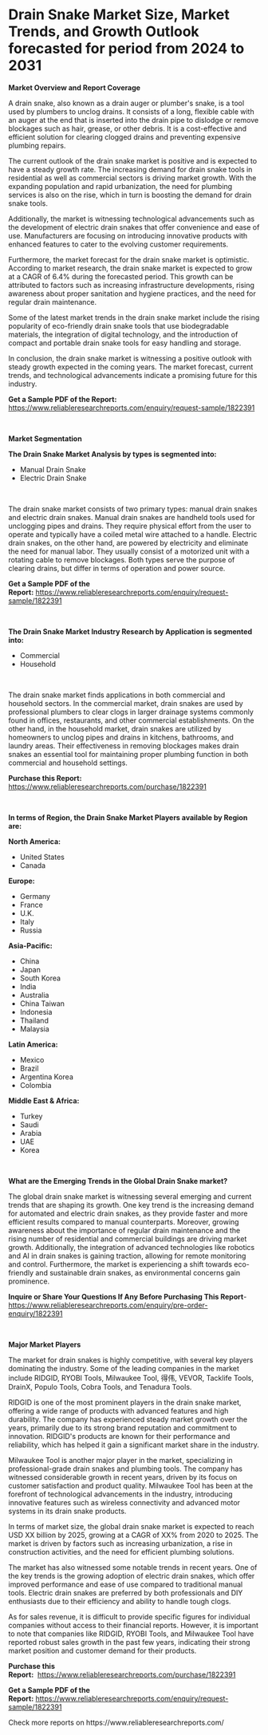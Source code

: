 <p><h1>Drain Snake Market Size, Market Trends, and Growth Outlook forecasted for period from 2024 to 2031</h1></p><p><strong>Market Overview and Report Coverage</strong></p>
<p><p>A drain snake, also known as a drain auger or plumber's snake, is a tool used by plumbers to unclog drains. It consists of a long, flexible cable with an auger at the end that is inserted into the drain pipe to dislodge or remove blockages such as hair, grease, or other debris. It is a cost-effective and efficient solution for clearing clogged drains and preventing expensive plumbing repairs.</p><p>The current outlook of the drain snake market is positive and is expected to have a steady growth rate. The increasing demand for drain snake tools in residential as well as commercial sectors is driving market growth. With the expanding population and rapid urbanization, the need for plumbing services is also on the rise, which in turn is boosting the demand for drain snake tools.</p><p>Additionally, the market is witnessing technological advancements such as the development of electric drain snakes that offer convenience and ease of use. Manufacturers are focusing on introducing innovative products with enhanced features to cater to the evolving customer requirements.</p><p>Furthermore, the market forecast for the drain snake market is optimistic. According to market research, the drain snake market is expected to grow at a CAGR of 6.4% during the forecasted period. This growth can be attributed to factors such as increasing infrastructure developments, rising awareness about proper sanitation and hygiene practices, and the need for regular drain maintenance.</p><p>Some of the latest market trends in the drain snake market include the rising popularity of eco-friendly drain snake tools that use biodegradable materials, the integration of digital technology, and the introduction of compact and portable drain snake tools for easy handling and storage.</p><p>In conclusion, the drain snake market is witnessing a positive outlook with steady growth expected in the coming years. The market forecast, current trends, and technological advancements indicate a promising future for this industry.</p></p>
<p><strong>Get a Sample PDF of the Report:</strong> <a href="https://www.reliableresearchreports.com/enquiry/request-sample/1822391">https://www.reliableresearchreports.com/enquiry/request-sample/1822391</a></p>
<p>&nbsp;</p>
<p><strong>Market Segmentation</strong></p>
<p><strong>The Drain Snake Market Analysis by types is segmented into:</strong></p>
<p><ul><li>Manual Drain Snake</li><li>Electric Drain Snake</li></ul></p>
<p>&nbsp;</p>
<p><p>The drain snake market consists of two primary types: manual drain snakes and electric drain snakes. Manual drain snakes are handheld tools used for unclogging pipes and drains. They require physical effort from the user to operate and typically have a coiled metal wire attached to a handle. Electric drain snakes, on the other hand, are powered by electricity and eliminate the need for manual labor. They usually consist of a motorized unit with a rotating cable to remove blockages. Both types serve the purpose of clearing drains, but differ in terms of operation and power source.</p></p>
<p><strong>Get a Sample PDF of the Report:</strong>&nbsp;<a href="https://www.reliableresearchreports.com/enquiry/request-sample/1822391">https://www.reliableresearchreports.com/enquiry/request-sample/1822391</a></p>
<p>&nbsp;</p>
<p><strong>The Drain Snake Market Industry Research by Application is segmented into:</strong></p>
<p><ul><li>Commercial</li><li>Household</li></ul></p>
<p>&nbsp;</p>
<p><p>The drain snake market finds applications in both commercial and household sectors. In the commercial market, drain snakes are used by professional plumbers to clear clogs in larger drainage systems commonly found in offices, restaurants, and other commercial establishments. On the other hand, in the household market, drain snakes are utilized by homeowners to unclog pipes and drains in kitchens, bathrooms, and laundry areas. Their effectiveness in removing blockages makes drain snakes an essential tool for maintaining proper plumbing function in both commercial and household settings.</p></p>
<p><strong>Purchase this Report:</strong>&nbsp; <a href="https://www.reliableresearchreports.com/purchase/1822391">https://www.reliableresearchreports.com/purchase/1822391</a></p>
<p>&nbsp;</p>
<p><strong>In terms of Region, the Drain Snake Market Players available by Region are:</strong></p>
<p>
    <p> <strong> North America: </strong>
        <ul>
            <li>United States</li>
            <li>Canada</li>
        </ul>
        </p> 
    <p> <strong> Europe: </strong>
        <ul>
            <li>Germany</li>
            <li>France</li>
            <li>U.K.</li>
            <li>Italy</li>
            <li>Russia</li>
        </ul>
        </p> 
    <p> <strong> Asia-Pacific: </strong>
        <ul>
            <li>China</li>
            <li>Japan</li>
            <li>South Korea</li>
            <li>India</li>
            <li>Australia</li>
            <li>China Taiwan</li>
            <li>Indonesia</li>
            <li>Thailand</li>
            <li>Malaysia</li>
        </ul>
        </p> 
    <p> <strong> Latin America: </strong>
        <ul>
            <li>Mexico</li>
            <li>Brazil</li>
            <li>Argentina Korea</li>
            <li>Colombia</li>
        </ul>
        </p> 
    <p> <strong> Middle East & Africa: </strong>
        <ul>
            <li>Turkey</li>
            <li>Saudi</li>
            <li>Arabia</li>
            <li>UAE</li>
            <li>Korea</li>
        </ul>
    </p>
    </p>
<p>&nbsp;</p>
<p><strong>What are the Emerging Trends in the Global Drain Snake market?</strong></p>
<p><p>The global drain snake market is witnessing several emerging and current trends that are shaping its growth. One key trend is the increasing demand for automated and electric drain snakes, as they provide faster and more efficient results compared to manual counterparts. Moreover, growing awareness about the importance of regular drain maintenance and the rising number of residential and commercial buildings are driving market growth. Additionally, the integration of advanced technologies like robotics and AI in drain snakes is gaining traction, allowing for remote monitoring and control. Furthermore, the market is experiencing a shift towards eco-friendly and sustainable drain snakes, as environmental concerns gain prominence.</p></p>
<p><strong>Inquire or Share Your Questions If Any Before Purchasing This Report</strong>- <a href="https://www.reliableresearchreports.com/enquiry/pre-order-enquiry/1822391">https://www.reliableresearchreports.com/enquiry/pre-order-enquiry/1822391</a></p>
<p>&nbsp;</p>
<p><strong>Major Market Players</strong></p>
<p><p>The market for drain snakes is highly competitive, with several key players dominating the industry. Some of the leading companies in the market include RIDGID, RYOBI Tools, Milwaukee Tool, 得伟, VEVOR, Tacklife Tools, DrainX, Populo Tools, Cobra Tools, and Tenadura Tools. </p><p>RIDGID is one of the most prominent players in the drain snake market, offering a wide range of products with advanced features and high durability. The company has experienced steady market growth over the years, primarily due to its strong brand reputation and commitment to innovation. RIDGID's products are known for their performance and reliability, which has helped it gain a significant market share in the industry. </p><p>Milwaukee Tool is another major player in the market, specializing in professional-grade drain snakes and plumbing tools. The company has witnessed considerable growth in recent years, driven by its focus on customer satisfaction and product quality. Milwaukee Tool has been at the forefront of technological advancements in the industry, introducing innovative features such as wireless connectivity and advanced motor systems in its drain snake products.</p><p>In terms of market size, the global drain snake market is expected to reach USD XX billion by 2025, growing at a CAGR of XX% from 2020 to 2025. The market is driven by factors such as increasing urbanization, a rise in construction activities, and the need for efficient plumbing solutions. </p><p>The market has also witnessed some notable trends in recent years. One of the key trends is the growing adoption of electric drain snakes, which offer improved performance and ease of use compared to traditional manual tools. Electric drain snakes are preferred by both professionals and DIY enthusiasts due to their efficiency and ability to handle tough clogs.</p><p>As for sales revenue, it is difficult to provide specific figures for individual companies without access to their financial reports. However, it is important to note that companies like RIDGID, RYOBI Tools, and Milwaukee Tool have reported robust sales growth in the past few years, indicating their strong market position and customer demand for their products.</p></p>
<p><strong>Purchase this Report:</strong>&nbsp;&nbsp;<a href="https://www.reliableresearchreports.com/purchase/1822391">https://www.reliableresearchreports.com/purchase/1822391</a></p>
<p></p>
<p><strong>Get a Sample PDF of the Report:</strong>&nbsp;<a href="https://www.reliableresearchreports.com/enquiry/request-sample/1822391">https://www.reliableresearchreports.com/enquiry/request-sample/1822391</a></p>
<p>Check more reports on https://www.reliableresearchreports.com/</p>